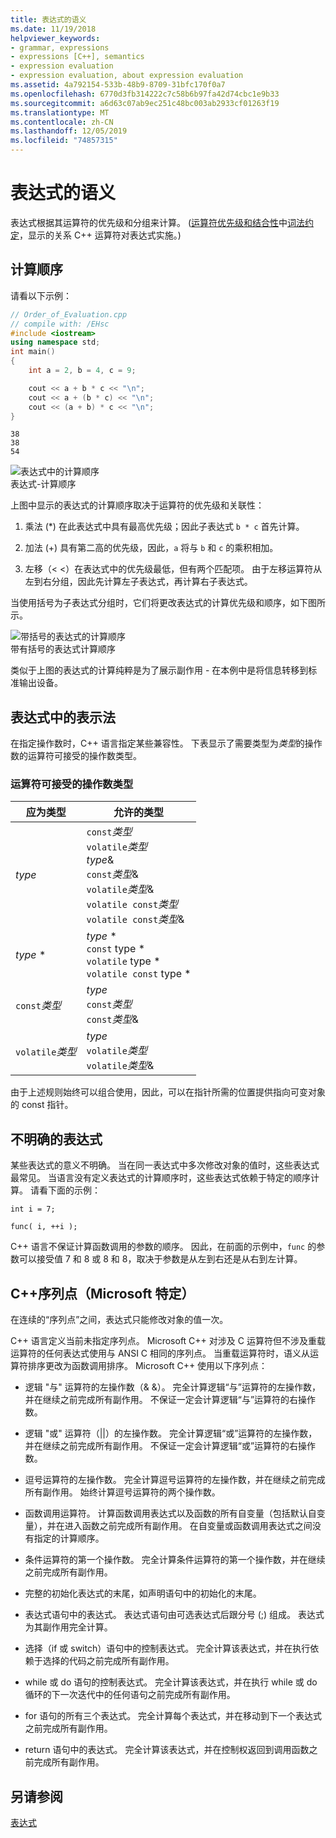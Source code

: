```yaml
---
title: 表达式的语义
ms.date: 11/19/2018
helpviewer_keywords:
- grammar, expressions
- expressions [C++], semantics
- expression evaluation
- expression evaluation, about expression evaluation
ms.assetid: 4a792154-533b-48b9-8709-31bfc170f0a7
ms.openlocfilehash: 6770d3fb314222c7c58b6b97fa42d74cbc1e9b33
ms.sourcegitcommit: a6d63c07ab9ec251c48bc003ab2933cf01263f19
ms.translationtype: MT
ms.contentlocale: zh-CN
ms.lasthandoff: 12/05/2019
ms.locfileid: "74857315"
---
```

# <a name="semantics-of-expressions"></a>表达式的语义

表达式根据其运算符的优先级和分组来计算。 ([运算符优先级和结合性](../cpp/cpp-built-in-operators-precedence-and-associativity.md)中[词法约定](../cpp/lexical-conventions.md)，显示的关系 C++ 运算符对表达式实施。)

## <a name="order-of-evaluation"></a>计算顺序

请看以下示例：

```cpp
// Order_of_Evaluation.cpp
// compile with: /EHsc
#include <iostream>
using namespace std;
int main()
{
    int a = 2, b = 4, c = 9;

    cout << a + b * c << "\n";
    cout << a + (b * c) << "\n";
    cout << (a + b) * c << "\n";
}
```

```Output
38
38
54
```

![表达式中的计算顺序](../cpp/media/vc38zv1.gif "表达式中的计算顺序") <br/>
表达式-计算顺序

上图中显示的表达式的计算顺序取决于运算符的优先级和关联性：

1. 乘法 (*) 在此表达式中具有最高优先级；因此子表达式 `b * c` 首先计算。

1. 加法 (+) 具有第二高的优先级，因此，`a` 将与 `b` 和 `c` 的乘积相加。

1. 左移（< <）在表达式中的优先级最低，但有两个匹配项。 由于左移运算符从左到右分组，因此先计算左子表达式，再计算右子表达式。

当使用括号为子表达式分组时，它们将更改表达式的计算优先级和顺序，如下图所示。

![带括号的表达式的计算顺序](../cpp/media/vc38zv2.gif "带括号表达式的计算顺序") <br/>
带有括号的表达式计算顺序

类似于上图的表达式的计算纯粹是为了展示副作用 - 在本例中是将信息转移到标准输出设备。

## <a name="notation-in-expressions"></a>表达式中的表示法

在指定操作数时，C++ 语言指定某些兼容性。 下表显示了需要类型为*类型*的操作数的运算符可接受的操作数类型。

### <a name="operand-types-acceptable-to-operators"></a>运算符可接受的操作数类型

|应为类型|允许的类型|
|-------------------|-------------------|
|*type*|`const`*类型*<br /> `volatile`*类型*<br /> *type*&<br /> `const`*类型*&<br /> `volatile`*类型*&<br /> `volatile const`*类型*<br /> `volatile const`*类型*&|
|*type* \*|*type* \*<br /> `const` type \*<br /> `volatile` type \*<br /> `volatile const` type \*|
|`const`*类型*|*type*<br /> `const`*类型*<br />`const`*类型*&|
|`volatile`*类型*|*type*<br /> `volatile`*类型*<br /> `volatile`*类型*&|

由于上述规则始终可以组合使用，因此，可以在指针所需的位置提供指向可变对象的 const 指针。

## <a name="ambiguous-expressions"></a>不明确的表达式

某些表达式的意义不明确。 当在同一表达式中多次修改对象的值时，这些表达式最常见。 当语言没有定义表达式的计算顺序时，这些表达式依赖于特定的顺序计算。 请看下面的示例：

```
int i = 7;

func( i, ++i );
```

C++ 语言不保证计算函数调用的参数的顺序。 因此，在前面的示例中，`func` 的参数可以接受值 7 和 8 或 8 和 8，取决于参数是从左到右还是从右到左计算。

## <a name="c-sequence-points-microsoft-specific"></a>C++序列点（Microsoft 特定）

在连续的“序列点”之间，表达式只能修改对象的值一次。

C++ 语言定义当前未指定序列点。 Microsoft C++ 对涉及 C 运算符但不涉及重载运算符的任何表达式使用与 ANSI C 相同的序列点。 当重载运算符时，语义从运算符排序更改为函数调用排序。 Microsoft C++ 使用以下序列点：

- 逻辑 "与" 运算符的左操作数（& &）。 完全计算逻辑“与”运算符的左操作数，并在继续之前完成所有副作用。 不保证一定会计算逻辑“与”运算符的右操作数。

- 逻辑 "或" 运算符（&#124;&#124;）的左操作数。 完全计算逻辑“或”运算符的左操作数，并在继续之前完成所有副作用。 不保证一定会计算逻辑“或”运算符的右操作数。

- 逗号运算符的左操作数。 完全计算逗号运算符的左操作数，并在继续之前完成所有副作用。 始终计算逗号运算符的两个操作数。

- 函数调用运算符。 计算函数调用表达式以及函数的所有自变量（包括默认自变量），并在进入函数之前完成所有副作用。 在自变量或函数调用表达式之间没有指定的计算顺序。

- 条件运算符的第一个操作数。 完全计算条件运算符的第一个操作数，并在继续之前完成所有副作用。

- 完整的初始化表达式的末尾，如声明语句中的初始化的末尾。

- 表达式语句中的表达式。 表达式语句由可选表达式后跟分号 (;) 组成。 表达式为其副作用完全计算。

- 选择（if 或 switch）语句中的控制表达式。 完全计算该表达式，并在执行依赖于选择的代码之前完成所有副作用。

- while 或 do 语句的控制表达式。 完全计算该表达式，并在执行 while 或 do 循环的下一次迭代中的任何语句之前完成所有副作用。

- for 语句的所有三个表达式。 完全计算每个表达式，并在移动到下一个表达式之前完成所有副作用。

- return 语句中的表达式。 完全计算该表达式，并在控制权返回到调用函数之前完成所有副作用。

## <a name="see-also"></a>另请参阅

[表达式](../cpp/expressions-cpp.md)